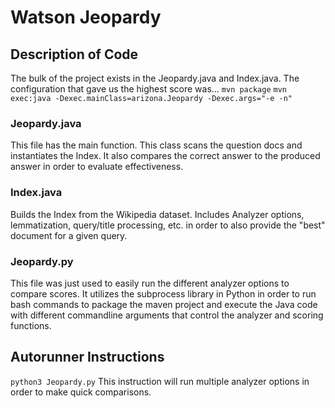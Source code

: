 # Watson Jeopardy

## Description of Code
The bulk of the project exists in the Jeopardy.java and Index.java. The configuration that gave us the highest score was...
`mvn package`
`mvn exec:java -Dexec.mainClass=arizona.Jeopardy -Dexec.args="-e -n"`

### Jeopardy.java
This file has the main function. This class scans the question docs and instantiates the Index. It also compares the correct answer to the produced answer in order to evaluate effectiveness.

### Index.java
Builds the Index from the Wikipedia dataset. Includes Analyzer options, lemmatization, query/title processing, etc. in order to also provide the "best" document for a given query.

### Jeopardy.py
This file was just used to easily run the different analyzer options to compare scores. It utilizes the subprocess library in Python in order to run bash commands to package the maven project and execute the Java code with different commandline arguments that control the analyzer and scoring functions.

## Autorunner Instructions
`python3 Jeopardy.py`
This instruction will run multiple analyzer options in order to make quick comparisons.